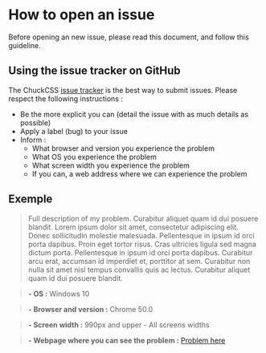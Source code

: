 # How to open an issue

Before opening an new issue, please read this document, and follow this guideline.


## Using the issue tracker on GitHub
The ChuckCSS [issue tracker](https://github.com/alpixel/ChuckCSS/issues) is the best way to submit issues. Please respect the following instructions :

* Be the more explicit you can (detail the issue with as much details as possible)
* Apply a label (bug) to your issue
* Inform :
    * What browser and version you experience the problem
    * What OS you experience the problem
    * What screen width you experience the problem
    * If you can, a web address where we can experience the problem



## Exemple
> Full description of my problem. Curabitur aliquet quam id dui posuere blandit. Lorem ipsum dolor sit amet, consectetur adipiscing elit. Donec sollicitudin molestie malesuada. Pellentesque in ipsum id orci porta dapibus. Proin eget tortor risus. Cras ultricies ligula sed magna dictum porta. Pellentesque in ipsum id orci porta dapibus. Curabitur arcu erat, accumsan id imperdiet et, porttitor at sem. Curabitur non nulla sit amet nisl tempus convallis quis ac lectus. Curabitur aliquet quam id dui posuere blandit.

> **- OS :** Windows 10

> **- Browser and version :** Chrome 50.0

> **- Screen width :** 990px and upper - All screens widths

> **- Webpage where you can see the problem :** [Problem here](http://chuckcss.io/)
